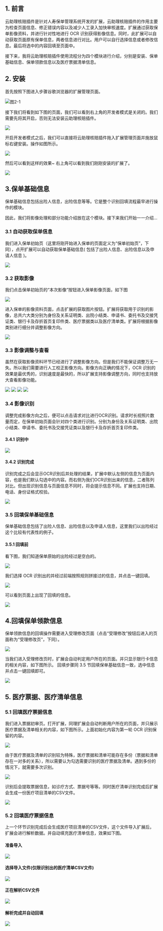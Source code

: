 ## 1. 前言

云助理核赔插件是针对人寿保单管理系统开发的扩展，云助理核赔插件的作用主要为检查页面信息、修正错误内容以及减少人工录入加快审核速度。扩展通过获取保单影像资料，并进行针对性地进行 OCR 识别获得影像信息。同时，此扩展可以自动获取页面原有保单信息，两者信息进行对比。用户可以自行选择信息或者修改信息。最后将选中的内容回填至页面中。

接下来，我将云助理核赔插件使用流程分为四个模块进行介绍，分别是安装、保单基础信息、保单领款信息以及医疗票据清单信息。

## 2. 安装

首先按照下图进入步骤谷歌浏览器的扩展管理页面。

![图2-1](./image2/2-1-intoExtendManager.png)

接下我们将看到如下图的页面，我们可以看到右上角的开发者模式是关闭的。我们需要先将其开启，否则无法安装云助理核赔插件。

![](./image2/2-2-extendManager.png)


开启开发者模式之后，我们可以直接将云助理核赔插件拖入扩展管理页面并施放鼠标右键安装。操作如图所示。

![](./image2/2-3-releaseInstall.png)

然后可以看到这样的效果~ 右上角可以看到我们刚刚安装的扩展了。

![](./image2/2-4-completionEffect.png)


## 3.保单基础信息

保单基础信息包括出险人信息，出险信息等等。它是整个识别回填流程最早进行操作的模块。

因此，我们将影像处理和部分功能介绍放在这个模块。接下来我们开始一一介绍...

### 3.1 自动获取保单信息

我们进入保单初始页（这里将刚开始进入保单的页面定义为“保单初始页”，下同），点开扩展可以自动获取保单基础信息( 包括了出险人信息、出险信息以及申请人信息 )。

![](./image2/3-1-basicInformation.png)

### 3.2 获取影像

我们点击保单初始页的“本次影像”按钮进入保单影像页面，如下图

![](./image2/3-2-intoImage.png)

进入保单的影像资料页面，点击扩展的获取图片按钮。扩展将获取用于识别的影像，总共六大类分别为身份及关系证明类、出院小结类、申请书、委托书及交接凭证类、银行卡及存折首页复印件类、医疗票据类以及医疗清单类。扩展将根据影像类别进行细分并调整影像方向。

![](./image2/3-3-getImage.png)

### 3.3 影像调整与查看

虽然在获取影像资料环节已经进行了调整影像方向。但是我们不能保证调整万无一失。所以我们需要进行人工校正影像方向。影像方向正确的情况下，OCR 识别的效果是最优秀的，识别速度是最快的，所以扩展支持影像调整方向，同时也支持放大查看影像功能。

![](./image2/3-4-abilityPreview.png)
![](./image2/3-5-enlarge.png)
![](./image2/3-6-turnLeft.png)
![](./image2/3-7-turnRight.png)

### 3.4 影像识别

调整完成影像方向之后，便可以点击请求对比进行OCR识别。请求时长视照片数量而定，在保单初始页面会针对四个类进行识别。分别为身份及关系证明类、出院小结类、申请书、委托书及交接凭证类以及银行卡及存折首页复印件类。

#### 3.4.1 识别中

![](./image2/3-8-discernmenting.png)


#### 3.4.2 识别完成

识别完成之后会显示OCR识别后并处理的结果，扩展中默认左侧的信息为页面内容，也是我们默认勾选中的内容。而右侧为我们OCR识别出来的信息，二者陈列对比。但出现识别信息与页面信息不同时，将会提示信息不同。扩展也支持日期、电话、身份证格式校验。

![](./image2/3-9-discernmented.png)

### 3.5 回填保单基础信息

保单基础信息包括了出险人信息、出险信息以及申请人信息，这里我们以出险经过这个比较有代表性的例子。

#### 3.5.1 回填前

看下图，我们知道保单原始的出险经过是空白的。

![](./image2/3-10-beforeBackfill.png)

我们选择 OCR 识别出的并经过前端按照规则拼接过的信息，并点击一键回填。

![](./image2/3-11-selectInfo.png)

可以看到页面上出现了回填的信息。

![](./image2/3-12-afterBackfill.png)

## 4.回填保单领款信息

保单领款信息的回填操作需要进入受理修改页面（点击“受理修改”按钮后进入的页面称为“受理修改页”，下同）。

![](./image2/4-1-clickChangeBtn.png)



当我们进入受理修改页时，扩展会自动判定用户所在的页面。并只显示银行卡信息的相关内容，如下图所示。
回填步骤同 3.5 节回填保单基础信息一致，选中信息并点击一键回填即可。

![](./image2/4-2-bankInfo.png)


## 5. 医疗票据、医疗清单信息

### 5.1  回填医疗票据信息

我们进入票据初审页。打开扩展，同理扩展会自动判断用户所在的页面，并只展示医疗票据及清单相关的内容，如下图所示。上面初始化内容为第一轮 OCR 识别保留的内容。

![](./image2/5-1-billListPage.png)

由于医疗票据及清单的识别较为特殊，医疗票据和清单可能存在多份（票据和清单存在一对多的关系），所以需要认为勾选需要识别的医疗票据及清单。遇到多份的情况下，就需要多次识别。

![](./image2/5-2-selectImage.png)

识别后会提取票据信息，如诊疗方式、票据号等等。同时医疗清单识别完成后扩展会生成一份医疗项目清单的CSV文件。

![](./image2/5-3-checkMedicalBill.png)

### 5.2 回填医疗票据信息

上一个环节识别完成后会生成医疗项目清单的CSV文件，这个文件导入扩展后，扩展会进行解析数据。并自动填充医疗清单信息，效果如下图。

#### 准备导入
![](./image2/5-4-uploadCSV1.png)
#### 选择导入文件(仅限识别出的医疗清单CSV文件)
![](./image2/5-5-uploadCSV2.png)
#### 正在解析CSV文件
![](./image2/5-6-uploadCSV3.png)
#### 解析完成并自动回填
![](./image2/5-7-uploadCSV4.png)
